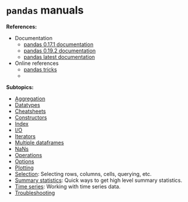 # `pandas` manuals


**References:**
- Documentation
    - [pandas 0.17.1 documentation][pd_doc_0.17.1]
    - [pandas 0.19.2 documentation][pd_doc_0.19.2]
    - [pandas latest documentation][pd_doc_latest]
- Online references
    - [pandas tricks][pd_tricks]
    -


**Subtopics:**
- [Aggregation][agg]
- [Datatypes][datatypes]
- [Cheatsheets][cheatsheet]
- [Constructors][constructors]
- [Index][index]
- [I/O][io]
- [Iterators][iterators]
- [Multiple dataframes][multiple_df]
- [NaNs][nan]
- [Operations][operations]
- [Options][options]
- [Plotting][plotting]
- [Selection][selection]:
    Selecting rows, columns, cells, querying, etc.
- [Summary statistics][summary_statistics]:
    Quick ways to get high level summary statistics.
- [Time series][time_series]:
    Working with time series data.
- [Troubleshooting][troubleshooting]




[agg]: ./aggregation/README.md
[datatypes]: ./datatypes/README.md
[cheatsheet]: ./cheatsheet/
[constructors]: ./constructors/README.md
[index]: ./index/README.md
[io]: ./io/README.md
[iterators]: ./iterators/README.md
[multiple_df]: ./multiple_dataframes/README.md
[nan]: ./nan/README.md
[operations]: ./operations/README.md
[options]: ./options/README.md
[plotting]: ./plotting/README.md
[selection]: ./selection/README.md
[summary_statistics]: ./summary_statistics/README.md
[time_series]: ./time_series/README.md
[troubleshooting]: ./troubleshooting/README.md



[pd_doc_latest]: https://pandas.pydata.org/docs/user_guide/index.html
[pd_doc_0.17.1]: https://pandas.pydata.org/pandas-docs/version/0.17.1/
[pd_doc_0.19.2]: https://pandas.pydata.org/pandas-docs/version/0.19.2/

[pd_tricks]: https://twitter.com/hashtag/pandastricks
